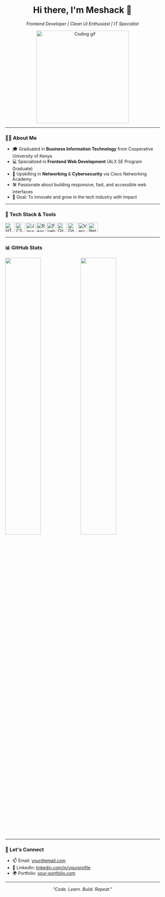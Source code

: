 <h1 align="center">Hi there, I'm Meshack 👋</h1>
<p align="center"><i>Frontend Developer | Clean UI Enthusiast | IT Specialist</i></p>

<p align="center">
  <img src="https://media.giphy.com/media/qgQUggAC3Pfv687qPC/giphy.gif" width="300" alt="Coding gif" />
</p>

---

### 👨‍💻 About Me

- 🎓 Graduated in **Business Information Technology** from Cooperative University of Kenya
- 💻 Specialized in **Frontend Web Development** (ALX SE Program Graduate)
- 🔐 Upskilling in **Networking** & **Cybersecurity** via Cisco Networking Academy
- 🛠 Passionate about building responsive, fast, and accessible web interfaces
- 🎯 Goal: To innovate and grow in the tech industry with impact

---

### 🧰 Tech Stack & Tools

<p align="left">
  <img src="https://cdn.jsdelivr.net/gh/devicons/devicon/icons/html5/html5-original.svg" width="30" title="HTML5"/>
  <img src="https://cdn.jsdelivr.net/gh/devicons/devicon/icons/css3/css3-original.svg" width="30" title="CSS3"/>
  <img src="https://cdn.jsdelivr.net/gh/devicons/devicon/icons/javascript/javascript-original.svg" width="30" title="JavaScript"/>
  <img src="https://cdn.jsdelivr.net/gh/devicons/devicon/icons/react/react-original.svg" width="30" title="React"/>
  <img src="https://cdn.jsdelivr.net/gh/devicons/devicon/icons/firebase/firebase-plain.svg" width="30" title="Firebase"/>
  <img src="https://cdn.jsdelivr.net/gh/devicons/devicon/icons/git/git-original.svg" width="30" title="Git"/>
  <img src="https://cdn.jsdelivr.net/gh/devicons/devicon/icons/github/github-original.svg" width="30" title="GitHub"/>
  <img src="https://vercel.com/favicon.ico" width="30" title="Vercel"/>
  <img src="https://www.netlify.com/favicon.ico" width="30" title="Netlify"/>
</p>

---

### 📊 GitHub Stats

<p align="left">
  <img src="https://github-readme-stats.vercel.app/api?username=Meshack-dev&show_icons=true&theme=github_dark" width="48%" />
  <img src="https://github-readme-streak-stats.herokuapp.com?user=Meshack-dev&theme=github-dark&hide_border=true" width="48%" />
</p>

---

### 🔗 Let's Connect

- 📫 Email: [your@email.com](mailto:your@email.com)
- 💼 LinkedIn: [linkedin.com/in/yourprofile](https://linkedin.com/in/yourprofile)
- 🌍 Portfolio: [your-portfolio.com](https://your-portfolio.com)

---

<p align="center">
  <i>"Code. Learn. Build. Repeat."</i>  
</p>
